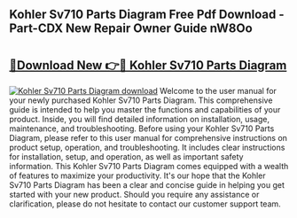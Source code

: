 ## Kohler Sv710 Parts Diagram Free Pdf Download - Part-CDX New Repair Owner Guide nW8Oo

# <h2><a href="http://dfiork.blite.top/?on=Kohler+Sv710+Parts+Diagram">🔗Download New 👉🔴 Kohler Sv710 Parts Diagram</a></h2>

[![Kohler Sv710 Parts Diagram download](https://i.imgur.com/lujVjoI.png)](http://dfiork.blite.top/?on=Kohler+Sv710+Parts+Diagram)
Welcome to the user manual for your newly purchased Kohler Sv710 Parts Diagram. This comprehensive guide is intended to help you master the functions and capabilities of your product. Inside, you will find detailed information on installation, usage, maintenance, and troubleshooting. Before using your Kohler Sv710 Parts Diagram, please refer to this user manual for comprehensive instructions on product setup, operation, and troubleshooting. It includes clear instructions for installation, setup, and operation, as well as important safety information. This Kohler Sv710 Parts Diagram comes equipped with a wealth of features to maximize your productivity. It's our hope that the Kohler Sv710 Parts Diagram has been a clear and concise guide in helping you get started with your new product. Should you require any assistance or clarification, please do not hesitate to contact our customer support team.
